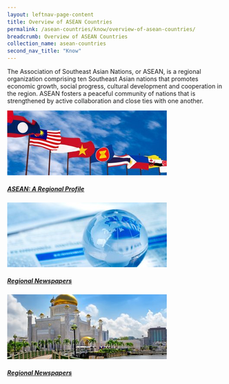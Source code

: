 ```yaml
---
layout: leftnav-page-content
title: Overview of ASEAN Countries
permalink: /asean-countries/know/overview-of-asean-countries/
breadcrumb: Overview of ASEAN Countries
collection_name: asean-countries
second_nav_title: "Know"
---
```


The Association of Southeast Asian Nations, or ASEAN, is a regional organization comprising ten Southeast Asian nations that promotes economic growth, social progress, cultural development and cooperation in the region. ASEAN fosters a peaceful community of nations that is strengthened by active collaboration and close ties with one another.

<div class="overview-asean">
	<div class="row is-multiline">
		<div class="col is-one-third-desktop is-one-third-tablet">
			<a href="/asean/know/overview/asean-a-regional-profile/"><img src="/images/asean-countries/ASEAN-main-page-banner-370x150.jpg" alt="ASEAN - A Regional Profile"><h5>ASEAN: A Regional Profile</h5></a>
		</div>
		<div class="col is-one-third-desktop is-one-third-tablet">
			<a href="/asean/know/overview/regional-newspapers/"><img src="/images/asean-countries/Regional-Newspapers-1-370x150.jpg" alt="Regional Newspapers"><h5>Regional Newspapers</h5></a>
		</div>
		<div class="col is-one-third-desktop is-one-third-tablet">
			<a href=""><img src="/images/asean-countries/Brunei-Snapshot-370x150.jpg" alt="Brunei: A Country Profile"><h5>Regional Newspapers</h5></a>
		</div>
	</div>
</div>
